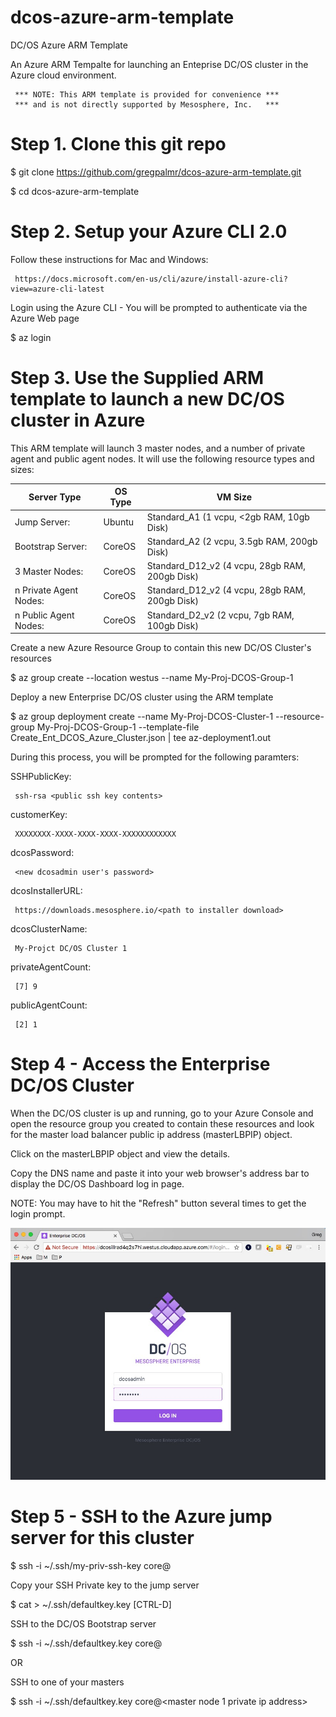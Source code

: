 # dcos-azure-arm-template

DC/OS Azure ARM Template

An Azure ARM Tempalte for launching an Enteprise DC/OS cluster in the Azure cloud environment.

     *** NOTE: This ARM template is provided for convenience ***
     *** and is not directly supported by Mesosphere, Inc.   ***

# Step 1. Clone this git repo

$ git clone https://github.com/gregpalmr/dcos-azure-arm-template.git

$ cd dcos-azure-arm-template

# Step 2. Setup your Azure CLI 2.0

Follow these instructions for Mac and Windows:

     https://docs.microsoft.com/en-us/cli/azure/install-azure-cli?view=azure-cli-latest

Login using the Azure CLI - You will be prompted to authenticate via the Azure Web page

$ az login

# Step 3. Use the Supplied ARM template to launch a new DC/OS cluster in Azure

This ARM template will launch 3 master nodes, and a number of private agent and public agent nodes. It will use the following resource types and sizes:

| Server Type           | OS Type   | VM Size                                              |
| --------------------- | --------- | ---------------------------------------------------- |
|Jump Server:           |Ubuntu     |  Standard_A1     (1 vcpu, <2gb RAM,  10gb Disk)      |
|Bootstrap Server:      |CoreOS     |  Standard_A2     (2 vcpu, 3.5gb RAM, 200gb Disk)     |
|3 Master Nodes:        |CoreOS     |  Standard_D12_v2 (4 vcpu, 28gb RAM,  200gb Disk)     |
|n Private Agent Nodes: |CoreOS     |  Standard_D12_v2 (4 vcpu, 28gb RAM,  200gb Disk)     |
|n Public Agent Nodes:  |CoreOS     |  Standard_D2_v2  (2 vcpu,  7gb RAM,  100gb Disk)     |


Create a new Azure Resource Group to contain this new DC/OS Cluster's resources 

$ az group create --location westus --name My-Proj-DCOS-Group-1

Deploy a new Enterprise DC/OS cluster using the ARM template

$ az group deployment create --name My-Proj-DCOS-Cluster-1 --resource-group My-Proj-DCOS-Group-1 --template-file Create_Ent_DCOS_Azure_Cluster.json | tee az-deployment1.out

During this process, you will be prompted for the following paramters:

SSHPublicKey:

     ssh-rsa <public ssh key contents>

customerKey: 

     XXXXXXXX-XXXX-XXXX-XXXX-XXXXXXXXXXXX

dcosPassword: 

     <new dcosadmin user's password>

dcosInstallerURL: 

     https://downloads.mesosphere.io/<path to installer download>

dcosClusterName: 

     My-Projct DC/OS Cluster 1

privateAgentCount:

     [7] 9

publicAgentCount:

     [2] 1


# Step 4 - Access the Enterprise DC/OS Cluster

When the DC/OS cluster is up and running, go to your Azure Console and open the resource group you created to contain these resources and look for the master load balancer public ip address (masterLBPIP) object.

Click on the masterLBPIP object and view the details.

Copy the DNS name and paste it into your web browser's address bar to display the DC/OS Dashboard log in page.

NOTE: You may have to hit the "Refresh" button several times to get the login prompt.

![Alt text](/resources/dcos_azure_login.jpg?raw=true "DC/OS Dashboard Login Screen")

# Step 5 - SSH to the Azure jump server for this cluster

$ ssh -i ~/.ssh/my-priv-ssh-key core@<jump-server-public-ip>

Copy your SSH Private key to the jump server

$ cat > ~/.ssh/defaultkey.key
<copy and paste your private ssh key from your laptop>
[CTRL-D]

SSH to the DC/OS Bootstrap server

$ ssh -i ~/.ssh/defaultkey.key core@<bootstrap server private ip address>

OR 

SSH to one of your masters

$ ssh -i ~/.ssh/defaultkey.key core@<master node 1 private ip address>


